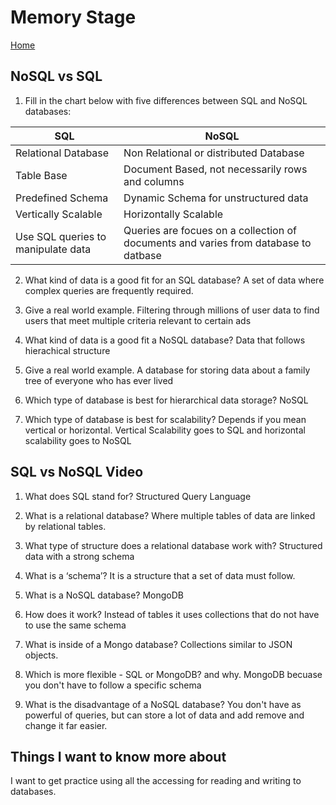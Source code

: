 # Memory Stage

[Home](../index.md)

## NoSQL vs SQL

1. Fill in the chart below with five differences between SQL and NoSQL databases:

| SQL | NoSQL |
| --- | --- |
| Relational Database | Non Relational or distributed Database |
| Table Base | Document Based, not necessarily rows and columns |
| Predefined Schema | Dynamic Schema for unstructured data |
| Vertically Scalable | Horizontally Scalable |
| Use SQL queries to manipulate data | Queries are focues on a collection of documents and varies from database to datbase |

2. What kind of data is a good fit for an SQL database?
   A set of data where complex queries are frequently required.

3. Give a real world example.
   Filtering through millions of user data to find users that meet multiple criteria relevant to certain ads

4. What kind of data is a good fit a NoSQL database?
   Data that follows hierachical structure

5. Give a real world example.
   A database for storing data about a family tree of everyone who has ever lived

6. Which type of database is best for hierarchical data storage?
   NoSQL

7. Which type of database is best for scalability?
   Depends if you mean vertical or horizontal. Vertical Scalability goes to SQL and horizontal scalability goes to NoSQL

## SQL vs NoSQL Video

1. What does SQL stand for?
   Structured Query Language

1. What is a relational database?
   Where multiple tables of data are linked by relational tables.

1. What type of structure does a relational database work with?
   Structured data with a strong schema

1. What is a ‘schema’?
   It is a structure that a set of data must follow.

1. What is a NoSQL database?
   MongoDB

1. How does it work?
   Instead of tables it uses collections that do not have to use the same schema

1. What is inside of a Mongo database?
   Collections similar to JSON objects.

1. Which is more flexible - SQL or MongoDB? and why.
   MongoDB becuase you don't have to follow a specific schema

1. What is the disadvantage of a NoSQL database?
   You don't have as powerful of queries, but can store a lot of data and add remove and change it far easier.

## Things I want to know more about

I want to get practice using all the accessing for reading and writing to databases.
